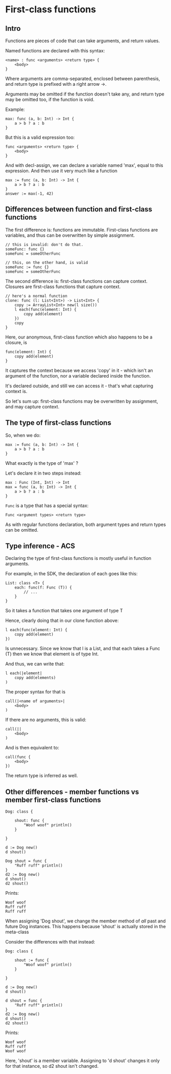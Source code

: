 First-class functions
=====================

Intro
-----

Functions are pieces of code that can take arguments, and return values.

Named functions are declared with this syntax:

    <name> : func <arguments> <return type> {
        <body>
    }

Where arguments are comma-separated, enclosed between parenthesis, and return type
is prefixed with a right arrow ->.

Arguments may be omitted if the function doesn't take any, and return type
may be omitted too, if the function is void.

Example:

    max: func (a, b: Int) -> Int {
        a > b ? a : b
    }

But this is a valid expression too:

    func <arguments> <return type> {
        <body>
    }

And with decl-assign, we can declare a variable named 'max', equal
to this expression. And then use it very much like a function

    max := func (a, b: Int) -> Int {
        a > b ? a : b
    }
    answer := max(-1, 42)

Differences between function and first-class functions
------------------------------------------------------

The first difference is: functions are immutable. First-class functions
are variables, and thus can be overwritten by simple assignment.

    // this is invalid: don't do that.
    someFunc: func {}
    someFunc = someOtherFunc

    // this, on the other hand, is valid
    someFunc := func {}
    someFunc = someOtherFunc

The second difference is: first-class functions can capture context.
Closures are first-class functions that capture context.

    // here's a normal function
    clone: func (l: List<Int>) -> List<Int> {
        copy := ArrayList<Int> new(l size())
        l each(func(element: Int) {
            copy add(element)
        })
        copy
    }

Here, our anonymous, first-class function which also happens to be a closure, is

    func(element: Int) {
        copy add(element)
    }

It captures the context because we access 'copy' in it - which isn't an
argument of the function, nor a variable declared inside the function.

It's declared outside, and still we can access it - that's what capturing
context is.

So let's sum up: first-class functions may be overwritten by assignment,
and may capture context.

The type of first-class functions
---------------------------------

So, when we do:

    max := func (a, b: Int) -> Int {
        a > b ? a : b
    }

What exactly is the type of 'max' ?

Let's declare it in two steps  instead:

    max : Func (Int, Int) -> Int
    max = func (a, b: Int) -> Int {
        a > b ? a : b
    }

`Func` is a type that has a special syntax:

    Func <argument types> <return type>

As with regular functions declaration, both argument types and return types
can be omitted.

Type inference - ACS
--------------------

Declaring the type of first-class functions is mostly useful in function arguments.

For example, in the SDK, the declaration of each goes like this:

    List: class <T> {
        each: func(f: Func (T)) {
            // ...
        }
    }

So it takes a function that takes one argument of type T

Hence, clearly doing that in our clone function above:

    l each(func(element: Int) {
        copy add(element)
    })

Is unnecessary. Since we know that l is a List<Int>, and that each takes
a Func (T) then we know that element is of type Int.

And thus, we can write that:

    l each(|element|
        copy add(elements)
    )

The proper syntax for that is

    call(|<name of arguments>|
        <body>
    )

If there are no arguments, this is valid:

    call(||
        <body>
    )

And is then equivalent to:

    call(func {
        <body>
    })

The return type is inferred as well.

Other differences - member functions vs member first-class functions
--------------------------------------------------------------------

    Dog: class {

        shout: func {
            "Woof woof" println()
        }

    }

    d := Dog new()
    d shout()

    Dog shout = func {
        "Ruff ruff" println()
    }
    d2 := Dog new()
    d shout()
    d2 shout()

Prints:

    Woof woof
    Ruff ruff
    Ruff ruff

When assigning 'Dog shout', we change the member method of *all* past and
future Dog instances. This happens because 'shout' is actually stored in the meta-class

Consider the differences with that instead:

    Dog: class {

        shout := func {
            "Woof woof" println()
        }

    }

    d := Dog new()
    d shout()

    d shout = func {
        "Ruff ruff" println()
    }
    d2 := Dog new()
    d shout()
    d2 shout()

Prints:

    Woof woof
    Ruff ruff
    Woof woof

Here, 'shout' is a member variable. Assigning to 'd shout' changes it
only for that instance, so d2 shout isn't changed.









